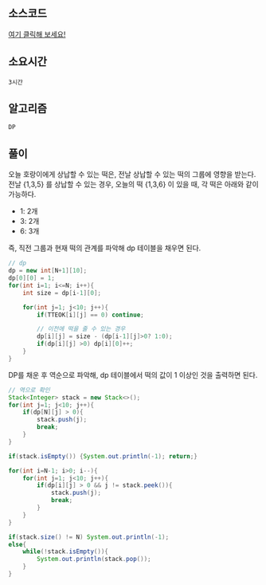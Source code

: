 ## 소스코드
[여기 클릭해 보세요!](https://github.com/BE-Archive/Algorithm-Study/blob/main/wnso-kim/Week_26/BOJ_16432_떡장수와_호랑이/BOJ_16432_떡장수와_호랑이.java)

## 소요시간
`3시간`

## 알고리즘
`DP`

## 풀이
오늘 호랑이에게 상납할 수 있는 떡은, 전날 상납할 수 있는 떡의 그룹에 영향을 받는다.   
전날 {1,3,5} 를 상납할 수 있는 경우, 오늘의 떡 {1,3,6} 이 있을 때, 각 떡은 아래와 같이 가능하다.
- 1: 2개
- 3: 2개
- 6: 3개

즉, 직전 그룹과 현재 떡의 관계를 파악해 dp 테이블을 채우면 된다.
```java
// dp
dp = new int[N+1][10];
dp[0][0] = 1;
for(int i=1; i<=N; i++){
    int size = dp[i-1][0];

    for(int j=1; j<10; j++){
        if(TTEOK[i][j] == 0) continue;

        // 이전에 떡을 줄 수 있는 경우
        dp[i][j] = size - (dp[i-1][j]>0? 1:0);
        if(dp[i][j] >0) dp[i][0]++;
    }
}
```

DP를 채운 후 역순으로 파악해, dp 테이블에서 떡의 값이 1 이상인 것을 출력하면 된다.
```java
// 역으로 확인
Stack<Integer> stack = new Stack<>();
for(int j=1; j<10; j++){
    if(dp[N][j] > 0){
        stack.push(j);
        break;
    }
}

if(stack.isEmpty()) {System.out.println(-1); return;}

for(int i=N-1; i>0; i--){
    for(int j=1; j<10; j++){
        if(dp[i][j] > 0 && j != stack.peek()){
            stack.push(j);
            break;
        }
    }
}

if(stack.size() != N) System.out.println(-1);
else{
    while(!stack.isEmpty()){
        System.out.println(stack.pop());
    }
}
```
